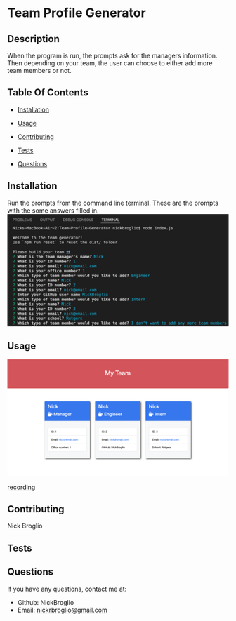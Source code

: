 # Team Profile Generator

  

  ## Description
  When the program is run, the prompts ask for the managers information. Then depending on your team, the user can choose to either add more team members or not.
  
  ## Table Of Contents
  * [Installation](#installation)
  * [Usage](#usage)
  
  * [Contributing](#contributing)
  * [Tests](#tests)
  * [Questions](#questions)
  
  ## Installation
  Run the prompts from the command line terminal.
  These are the prompts with the some answers filled in.
  ![code](./images/code.png)

  ## Usage
  ![html](./images/html.png)
  
  [recording](https://www.youtube.com/watch?v=_1BH2VNQ7D4)
  
  
  ## Contributing
  Nick Broglio
  
  ## Tests
  
  
  ## Questions 
  If you have any questions, contact me at:
  
  * Github: NickBroglio
  * Email: nickrbroglio@gmail.com
  
